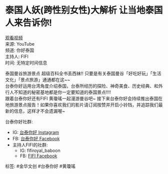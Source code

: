 # 泰国人妖(跨性别女性)大解析 让当地泰国人来告诉你!

[观看视频](https://www.youtube.com/watch?v=DyZdTNxeMfQ)  
来源: YouTube  
频道: 你好泰国  
主持人: FIFI  
时间: 无特定时间信息  

泰国曼谷旅游景点 超级百科全书丢西袜!! 只要是有关泰国曼谷「好吃好玩」「生活文化」「景点旅游」通通都在这~~  
台泰你好运用台湾角度介绍泰国，台泰所经历的探险、神奇美食、历史经典、和外行人不知道的秘密基地都是你一定要知道的泰国景点!!!!  
跟着台泰你好还有FIFI 黄瓊瑤一起漫游曼谷吧~ 接下来台泰你好会持续推出泰国在地旅游景点报告！如果你喜欢我们的影片请订阅按赞并开启小铃铛，并追踪我们最新的信息，这样才不会遗漏喔~  

台泰你好社群:  
- IG: [台泰你好 Instagram](https://reurl.cc/xDZ8q1)  
- FB: [台泰你好 Facebook](https://www.facebook.com/tt.hello.tt/)  
- 主持人FIFI的社群:  
  - IG: fifiroyal_baboon  
  - FB: [FIFI Facebook](https://www.facebook.com/fifighting/)  

标签: #金华文创 #台泰你好 #黄瓊瑤  
